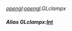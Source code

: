 _[opengl](../../modules/opengl/opengl-module.md):[opengl](../../modules/opengl/opengl-module.md).GLclampx_
##### Alias GLclampx:[Int](../../modules/wonkey/wonkey-types-int.md)
